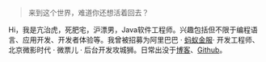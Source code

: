 > 来到这个世界，难道你还想活着回去？

Hi，我是亢治虎，死肥宅，沪漂男，Java软件工程师。兴趣包括但不限于编程语言、应用开发、开发者体验等。我曾被招募为阿里巴巴 · [蚂蚁金服](https://open.alipay.com/platform/home.htm)· 开发工程师、北京微影时代 · 微票儿 · 后台开发攻城狮。日常出没于[博客](https://kangzhihu.github.io/)、[Github](https://github.com/kangzhihu)。
